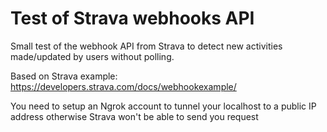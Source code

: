 # Test of Strava webhooks API 

Small test of the webhook API from Strava to detect new activities made/updated by users without polling.

Based on Strava example: 
https://developers.strava.com/docs/webhookexample/


You need to setup an Ngrok account to tunnel your localhost to a public IP address otherwise Strava won't be able to send you request